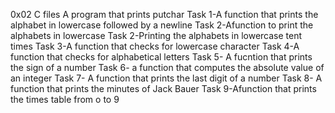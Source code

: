 0x02 C files
A program that prints putchar
Task 1-A function that prints the alphabet in lowercase followed by a newline
Task 2-Afunction to print the alphabets in lowercase
Task 2-Printing the alphabets in lowercase tent times
Task 3-A function that checks for lowercase character
Task 4-A function that checks for alphabetical letters
Task 5- A fucntion that prints the sign of a number
Task 6- a function that computes the absolute value of an integer
Task 7- A function that prints the last digit of a number
 Task 8- A function that prints the minutes of Jack Bauer
Task 9-Afunction that prints the times table from o to 9
